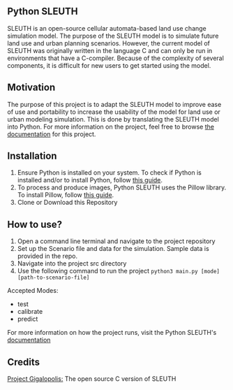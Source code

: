 ## Python SLEUTH

SLEUTH is an open-source cellular automata-based land use change simulation model. 
The purpose of the SLEUTH model is to simulate future land use and urban planning scenarios. 
However, the current model of SLEUTH was originally written in the language C and can only be 
run in environments that have a C-compiler. Because of the complexity of several components, it 
is difficult for new users to get started using the model. 

## Motivation
The purpose of this project is to adapt the SLEUTH model to improve ease of use and 
portability to increase the usability of the model for land use or urban modeling 
simulation. This is done by translating the SLEUTH model into Python. For more information on the project, feel free to browse [the documentation](https://elise-baumgartner.github.io/Python-Sleuth/build/html/index.html) for this project.


## Installation
1. Ensure Python is installed on your system. To check if Python is installed and/or to install Python, follow [this guide](https://wiki.python.org/moin/BeginnersGuide/Download/).
2. To process and produce images, Python SLEUTH uses the Pillow library. To install Pillow, follow [this guide](https://pillow.readthedocs.io/en/stable/installation.html).
3. Clone or Download this Repository


## How to use?
1. Open a command line terminal and navigate to the project repository
2. Set up the Scenario file and data for the simulation. Sample data is provided in the repo.
3. Navigate into the project src directory 
4. Use the following command to run the project
```python3 main.py [mode] [path-to-scenario-file]```

Accepted Modes: 
* test
* calibrate
* predict

For more information on how the project runs, visit the Python SLEUTH's [documentation](https://elise-baumgartner.github.io/Python-Sleuth/build/html/index.html)



## Credits
[Project Gigalopolis:](http://www.ncgia.ucsb.edu/projects/gig/index.html) The open source C version of SLEUTH
